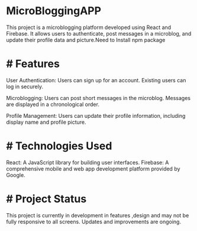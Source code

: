 # MicroBloggingAPP
This project is a microblogging platform developed using React and Firebase. It allows users to authenticate, post messages in a microblog, and update their profile data and picture.Need to Install npm package 

# # Features

User Authentication:
Users can sign up for an account.
Existing users can log in securely.

Microblogging:
Users can post short messages in the microblog.
Messages are displayed in a chronological order.

Profile Management:
Users can update their profile information, including display name and profile picture.

# # Technologies Used
React: A JavaScript library for building user interfaces.
Firebase: A comprehensive mobile and web app development platform provided by Google.



# # Project Status
This project is currently in development in features ,design and may not be fully responsive to all screens. Updates and improvements are ongoing.
